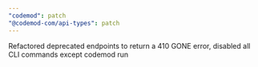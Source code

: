 ```yaml
---
"codemod": patch
"@codemod-com/api-types": patch
---
```


Refactored deprecated endpoints to return a 410 GONE error, disabled all CLI commands except codemod run
